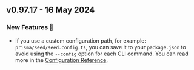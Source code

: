 ## v0.97.17 - 16 May 2024

### New Features 🎉
* If you use a custom configuration path, for example: `prisma/seed/seed.config.ts`, you can save it to your `package.json` to avoid using the `--config` option for each CLI command. You can read more in the [Configuration Reference](https://docs.snaplet.dev/seed/reference/configuration#config-location).